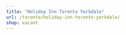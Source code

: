 ```yaml
---
title: "Holiday Inn Toronto Yorkdale"
url: /toronto/holiday-inn-toronto-yorkdale/
shop: vacant
---
```

